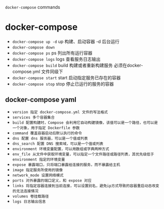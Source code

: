 `docker-compose` commands

# docker-compose
- `docker-compose up -d`        up 构建、启动容器 -d 后台运行
- `docker-compose down`
- `docker-compose ps`           ps 列出所有运行容器
- `docker-compose logs`         logs 查看服务日志输出
- `docker-compose build`        build 构建或者重新构建服务 必须在docker-compose.yml 文件同级下
- `docker-compose start`        start 启动指定服务已存在的容器
- `docker-compose stop`         stop 停止已运行的服务的容器

## docker-compose yaml
- `version 指定 docker-compose.yml 文件的写法格式`
- `services 多个容器集合`
- `build 配置构建时，Compose 会利用它自动构建镜像，该值可以是一个路径，也可以是一个对象，用于指定 Dockerfile 参数`
- `command 覆盖容器启动后默认执行的命令`
- `dns 配置 dns 服务器，可以是一个值或列表`
- `dns_search 配置 DNS 搜索域，可以是一个值或列表`
- `environment 环境变量配置，可以用数组或字典两种方式`
- `env_file 从文件中获取环境变量，可以指定一个文件路径或路径列表，其优先级低于 environment 指定的环境变量`
- `expose 暴露端口，只将端口暴露给连接的服务，而不暴露给主机`
- `image 指定服务所使用的镜像`
- `network_mode 设置网络模式`
- `ports 对外暴露的端口定义，和 expose 对应`
- `links 将指定容器连接到当前连接，可以设置别名，避免ip方式导致的容器重启动态改变的无法连接情况`
- `volumes 卷挂载路径`
- `logs 日志输出信息`